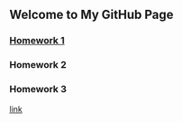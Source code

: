 ## Welcome to My GitHub Page


### [Homework 1](IE360_HW1.html)

### Homework 2

### Homework 3

[link](https://moodle.boun.edu.tr/login/login.php)

